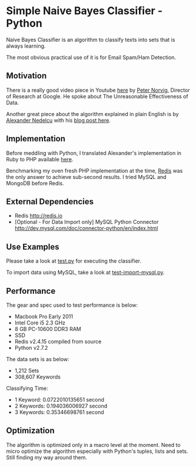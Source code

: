Simple Naive Bayes Classifier - Python
======================================

Naive Bayes Classifier is an algorithm to classify texts into sets that is always learning.

The most obvious practical use of it is for Email Spam/Ham Detection.

Motivation
----------

There is a really good video piece in Youtube [here](http://www.youtube.com/watch?v=yvDCzhbjYWs) by [Peter Norvig](http://en.wikipedia.org/wiki/Peter_Norvig), Director of Research at Google. He spoke about The Unreasonable Effectiveness of Data.

Another great piece about the algorithm explained in plain English is by [Alexander Nedelcu](https://www.bionicspirit.com/pages/about.html) with his [blog post here](http://bionicspirit.com/blog/2012/02/09/howto-build-naive-bayes-classifier.html).

Implementation
--------------

Before meddling with Python, I translated Alexander's implementation in Ruby to PHP available [here](https://github.com/tistaharahap/Simple-Naive-Bayes-Classifier-for-PHP).

Benchmarking my oven fresh PHP implementation at the time, [Redis](http://redis.io) was the only answer to achieve sub-second results. I tried MySQL and MongoDB before Redis.

External Dependencies
---------------------
- Redis <http://redis.io>
- [Optional - For Data Import only] MySQL Python Connector <http://dev.mysql.com/doc/connector-python/en/index.html>

Use Examples
------------

Please take a look at [test.py](https://github.com/tistaharahap/python-bayes-redis/blob/master/test.py) for executing the classifier.

To import data using MySQL, take a look at [test-import-mysql.py](https://github.com/tistaharahap/python-bayes-redis/blob/master/test-import-mysql.py).

Performance
-----------

The gear and spec used to test performance is below:
- Macbook Pro Early 2011
- Intel Core i5 2.3 GHz
- 8 GB PC-10600 DDR3 RAM
- SSD
- Redis v2.4.15 compiled from source
- Python v2.7.2

The data sets is as below:
- 1,212 Sets
- 308,607 Keywords

Classifying Time:
- 1 Keyword: 0.0722010135651 second
- 2 Keywords: 0.194036006927 second
- 3 Keywords: 0.35346698761 second

Optimization
------------

The algorithm is optimized only in a macro level at the moment. Need to micro optimize the algorithm especially with Python's tuples, lists and sets. Still finding my way around them.